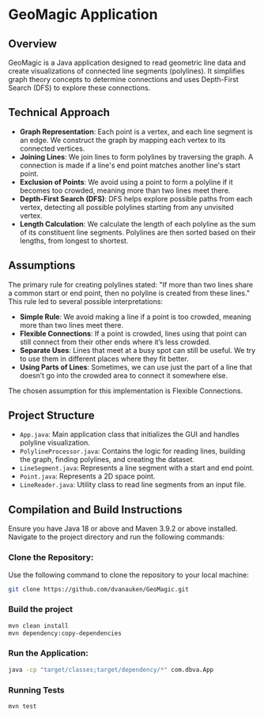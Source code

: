 # GeoMagic Application

## Overview
GeoMagic is a Java application designed to read geometric line data and create visualizations of connected line segments (polylines). It simplifies graph theory concepts to determine connections and uses Depth-First Search (DFS) to explore these connections.

## Technical Approach
- **Graph Representation**: Each point is a vertex, and each line segment is an edge. We construct the graph by mapping each vertex to its connected vertices.
- **Joining Lines**: We join lines to form polylines by traversing the graph. A connection is made if a line's end point matches another line's start point.
- **Exclusion of Points**: We avoid using a point to form a polyline if it becomes too crowded, meaning more than two lines meet there.
- **Depth-First Search (DFS)**: DFS helps explore possible paths from each vertex, detecting all possible polylines starting from any unvisited vertex.
- **Length Calculation**: We calculate the length of each polyline as the sum of its constituent line segments. Polylines are then sorted based on their lengths, from longest to shortest.

## Assumptions
The primary rule for creating polylines stated: "If more than two lines share a common start or end point, then no polyline is created from these lines." This rule led to several possible interpretations:
- **Simple Rule**: We avoid making a line if a point is too crowded, meaning more than two lines meet there.
- **Flexible Connections**: If a point is crowded, lines using that point can still connect from their other ends where it’s less crowded.
- **Separate Uses**: Lines that meet at a busy spot can still be useful. We try to use them in different places where they fit better.
- **Using Parts of Lines**: Sometimes, we can use just the part of a line that doesn’t go into the crowded area to connect it somewhere else.

The chosen assumption for this implementation is Flexible Connections.

## Project Structure
- `App.java`: Main application class that initializes the GUI and handles polyline visualization.
- `PolylineProcessor.java`: Contains the logic for reading lines, building the graph, finding polylines, and creating the dataset.
- `LineSegment.java`: Represents a line segment with a start and end point.
- `Point.java`: Represents a 2D space point.
- `LineReader.java`: Utility class to read line segments from an input file.

## Compilation and Build Instructions
Ensure you have Java 18 or above and Maven 3.9.2 or above installed. Navigate to the project directory and run the following commands:

### Clone the Repository:
Use the following command to clone the repository to your local machine:
```bash
git clone https://github.com/dvanauken/GeoMagic.git
```
### Build the project
```bash
mvn clean install
mvn dependency:copy-dependencies
```

### Run the Application:
```bash
java -cp "target/classes;target/dependency/*" com.dbva.App
```
### Running Tests
```bash
mvn test
